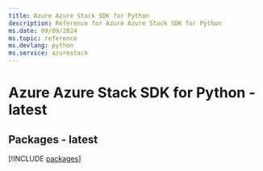 ```yaml
---
title: Azure Azure Stack SDK for Python
description: Reference for Azure Azure Stack SDK for Python
ms.date: 09/09/2024
ms.topic: reference
ms.devlang: python
ms.service: azurestack
---
```

# Azure Azure Stack SDK for Python - latest
## Packages - latest
[!INCLUDE [packages](azure-stack-index.md)]